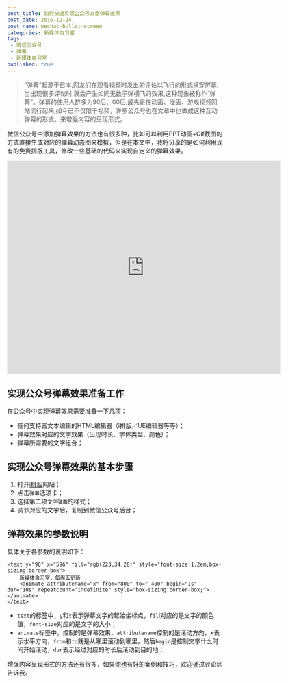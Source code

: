 ```yaml
---
post_title: 如何快速实现公众号文章弹幕效果
post_date: 2016-12-24
post_name: wechat-bullet-screen
categories: 新媒体自习室
tags: 
 - 微信公众号
 - 弹幕
 - 新媒体自习室
published: true
---
```

> “弹幕”起源于日本,网友们在观看视频时发出的评论以飞行的形式横穿屏幕,当出现很多评论时,就会产生如同无数子弹横飞的效果,这种现象被称作“弹幕”。弹幕的使用人群多为90后、00后,最先是在动画、漫画、游戏视频网站流行起来,如今已不仅限于视频，许多公众号也在文章中也做成这种互动弹幕的形式。来增强内容的呈现形式。

微信公众号中添加弹幕效果的方法也有很多种，比如可以利用PPT动画+Gif截图的方式直接生成对应的弹幕动态图来模拟，但是在本文中，我将分享的是如何利用现有的免费排版工具，修改一些基础的代码来实现自定义的弹幕效果。

<iframe frameborder="0" width="640" height="498" src="https://v.qq.com/iframe/player.html?vid=i0358bxqya5&tiny=0&auto=0" allowfullscreen></iframe>

## 实现公众号弹幕效果准备工作
在公众号中实现弹幕效果需要准备一下几项：
- 任何支持富文本编辑的HTML编辑器（i排版／UE编辑器等等）；
- 弹幕效果对应的文字效果（出现时长、字体类型、颜色）；
- 弹幕所需要的文字组合；

## 实现公众号弹幕效果的基本步骤
1. 打开[i排版](http://www.ipaiban.com/)网站；
2. 点击`弹幕`选项卡；
3. 选择第二项`文字弹幕`的样式；
4. 调节对应的文字后，复制到微信公众号后台；

## 弹幕效果的参数说明

具体关于各参数的说明如下：
```
<text y="90" x="596" fill="rgb(223,34,28)" style="font-size:1.2em;box-sizing:border-box">
    新媒体自习室，每周五更新
    <animate attributename="x" from="800" to="-400" begin="1s" dur="10s" repeatcount="indefinite" style="box-sizing:border-box;"></animate>
</text>
```
- `text`的标签中，`y`和`x`表示弹幕文字的起始坐标点，`fil`l对应的是文字的颜色值，`font-size`对应的是文字的大小；
- `animate`标签中，控制的是弹幕效果，`attributename`控制的是滚动方向，x表示水平方向，`from`和`to`就是从哪里滚动到哪里，然后`begin`是控制文字什么时间开始滚动，`dur`表示经过对应的时长后滚动到目的地；

增强内容呈现形式的方法还有很多，如果你也有好的案例和技巧，欢迎通过评论区告诉我。




